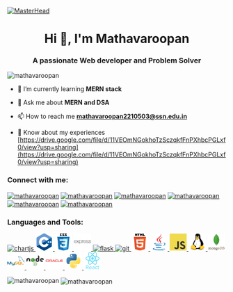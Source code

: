 [![MasterHead](https://www.google.com/url?sa=i&url=https%3A%2F%2Fwww.freepik.com%2Ffree-photos-vectors%2Fweb-developer&psig=AOvVaw2tOdh2Ye3wFKeizf0miDvW&ust=1719065311931000&source=images&cd=vfe&opi=89978449&ved=0CBEQjRxqFwoTCICO473v7IYDFQAAAAAdAAAAABAJ)](https://rishavchanda.io)

<h1 align="center">Hi 👋, I'm Mathavaroopan</h1>
<h3 align="center">A passionate Web developer and Problem Solver</h3>

<p align="left"> <img src="https://komarev.com/ghpvc/?username=mathavaroopan&label=Profile%20views&color=0e75b6&style=flat" alt="mathavaroopan" /> </p>

- 🌱 I’m currently learning **MERN stack**

- 💬 Ask me about **MERN and DSA**

- 📫 How to reach me **mathavaroopan2210503@ssn.edu.in**

- 📄 Know about my experiences [https://drive.google.com/file/d/11VEOmNGokhoTzSczqkfFnPXhbcPGLxf0/view?usp=sharing](https://drive.google.com/file/d/11VEOmNGokhoTzSczqkfFnPXhbcPGLxf0/view?usp=sharing)

<h3 align="left">Connect with me:</h3>
<p align="left">
<a href="https://twitter.com/mathavaroopan" target="blank"><img align="center" src="https://raw.githubusercontent.com/rahuldkjain/github-profile-readme-generator/master/src/images/icons/Social/twitter.svg" alt="mathavaroopan" height="30" width="40" /></a>
<a href="https://linkedin.com/in/mathavaroopan" target="blank"><img align="center" src="https://raw.githubusercontent.com/rahuldkjain/github-profile-readme-generator/master/src/images/icons/Social/linked-in-alt.svg" alt="mathavaroopan" height="30" width="40" /></a>
<a href="https://instagram.com/mathavaroopan" target="blank"><img align="center" src="https://raw.githubusercontent.com/rahuldkjain/github-profile-readme-generator/master/src/images/icons/Social/instagram.svg" alt="mathavaroopan" height="30" width="40" /></a>
<a href="https://www.codechef.com/users/mathavaroopan" target="blank"><img align="center" src="https://cdn.jsdelivr.net/npm/simple-icons@3.1.0/icons/codechef.svg" alt="mathavaroopan" height="30" width="40" /></a>
<a href="https://codeforces.com/profile/mathavaroopan" target="blank"><img align="center" src="https://raw.githubusercontent.com/rahuldkjain/github-profile-readme-generator/master/src/images/icons/Social/codeforces.svg" alt="mathavaroopan" height="30" width="40" /></a>
<a href="https://www.leetcode.com/mathavaroopan" target="blank"><img align="center" src="https://raw.githubusercontent.com/rahuldkjain/github-profile-readme-generator/master/src/images/icons/Social/leet-code.svg" alt="mathavaroopan" height="30" width="40" /></a>
</p>

<h3 align="left">Languages and Tools:</h3>
<p align="left"> <a href="https://www.chartjs.org" target="_blank" rel="noreferrer"> <img src="https://www.chartjs.org/media/logo-title.svg" alt="chartjs" width="40" height="40"/> </a> <a href="https://www.w3schools.com/cpp/" target="_blank" rel="noreferrer"> <img src="https://raw.githubusercontent.com/devicons/devicon/master/icons/cplusplus/cplusplus-original.svg" alt="cplusplus" width="40" height="40"/> </a> <a href="https://www.w3schools.com/css/" target="_blank" rel="noreferrer"> <img src="https://raw.githubusercontent.com/devicons/devicon/master/icons/css3/css3-original-wordmark.svg" alt="css3" width="40" height="40"/> </a> <a href="https://expressjs.com" target="_blank" rel="noreferrer"> <img src="https://raw.githubusercontent.com/devicons/devicon/master/icons/express/express-original-wordmark.svg" alt="express" width="40" height="40"/> </a> <a href="https://flask.palletsprojects.com/" target="_blank" rel="noreferrer"> <img src="https://www.vectorlogo.zone/logos/pocoo_flask/pocoo_flask-icon.svg" alt="flask" width="40" height="40"/> </a> <a href="https://git-scm.com/" target="_blank" rel="noreferrer"> <img src="https://www.vectorlogo.zone/logos/git-scm/git-scm-icon.svg" alt="git" width="40" height="40"/> </a> <a href="https://www.w3.org/html/" target="_blank" rel="noreferrer"> <img src="https://raw.githubusercontent.com/devicons/devicon/master/icons/html5/html5-original-wordmark.svg" alt="html5" width="40" height="40"/> </a> <a href="https://www.java.com" target="_blank" rel="noreferrer"> <img src="https://raw.githubusercontent.com/devicons/devicon/master/icons/java/java-original.svg" alt="java" width="40" height="40"/> </a> <a href="https://developer.mozilla.org/en-US/docs/Web/JavaScript" target="_blank" rel="noreferrer"> <img src="https://raw.githubusercontent.com/devicons/devicon/master/icons/javascript/javascript-original.svg" alt="javascript" width="40" height="40"/> </a> <a href="https://www.linux.org/" target="_blank" rel="noreferrer"> <img src="https://raw.githubusercontent.com/devicons/devicon/master/icons/linux/linux-original.svg" alt="linux" width="40" height="40"/> </a> <a href="https://www.mongodb.com/" target="_blank" rel="noreferrer"> <img src="https://raw.githubusercontent.com/devicons/devicon/master/icons/mongodb/mongodb-original-wordmark.svg" alt="mongodb" width="40" height="40"/> </a> <a href="https://www.mysql.com/" target="_blank" rel="noreferrer"> <img src="https://raw.githubusercontent.com/devicons/devicon/master/icons/mysql/mysql-original-wordmark.svg" alt="mysql" width="40" height="40"/> </a> <a href="https://nodejs.org" target="_blank" rel="noreferrer"> <img src="https://raw.githubusercontent.com/devicons/devicon/master/icons/nodejs/nodejs-original-wordmark.svg" alt="nodejs" width="40" height="40"/> </a> <a href="https://www.oracle.com/" target="_blank" rel="noreferrer"> <img src="https://raw.githubusercontent.com/devicons/devicon/master/icons/oracle/oracle-original.svg" alt="oracle" width="40" height="40"/> </a> <a href="https://www.python.org" target="_blank" rel="noreferrer"> <img src="https://raw.githubusercontent.com/devicons/devicon/master/icons/python/python-original.svg" alt="python" width="40" height="40"/> </a> <a href="https://reactjs.org/" target="_blank" rel="noreferrer"> <img src="https://raw.githubusercontent.com/devicons/devicon/master/icons/react/react-original-wordmark.svg" alt="react" width="40" height="40"/> </a> </p>

<p><img align="left" src="https://github-readme-stats.vercel.app/api/top-langs?username=mathavaroopan&show_icons=true&locale=en&layout=compact" alt="mathavaroopan" /></p>

<p>&nbsp;<img align="center" src="https://github-readme-stats.vercel.app/api?username=mathavaroopan&show_icons=true&locale=en" alt="mathavaroopan" /></p>
